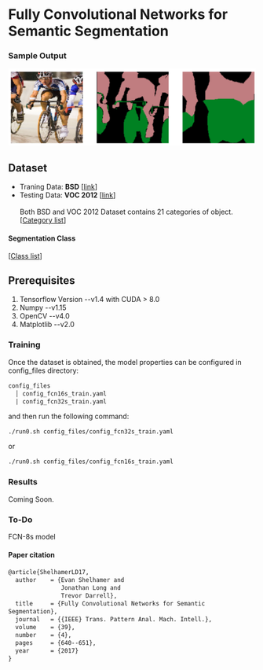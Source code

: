 # Fully Convolutional Networks for Semantic Segmentation

### Sample Output
![alt text](./images/title.png "Sample output")

## Dataset
 - Traning Data:  **BSD**   [[link](http://home.bharathh.info/pubs/codes/SBD/download.html)]
 - Testing Data:  **VOC 2012**   [[link](http://host.robots.ox.ac.uk/pascal/VOC/voc2012/index.html#voc2012vs2011)] <br><br>
 Both BSD and VOC 2012 Dataset contains 21 categories of object.
 [[Category list](http://host.robots.ox.ac.uk/pascal/VOC/voc2012/segexamples/index.html)] <br>

#### Segmentation Class
[[Class list](seg_class)]

## Prerequisites
1. Tensorflow Version --v1.4 with CUDA > 8.0
2. Numpy --v1.15
3. OpenCV --v4.0
4. Matplotlib --v2.0

### Training
Once the dataset is obtained, the model properties can be configured in config_files directory:
```
config_files
  │ config_fcn16s_train.yaml
  | config_fcn32s_train.yaml    
```
and then run the following command:
```bash
./run0.sh config_files/config_fcn32s_train.yaml
```
or
```bash
./run0.sh config_files/config_fcn16s_train.yaml
```

### Results
Coming Soon.

### To-Do
FCN-8s model

#### Paper citation
```
@article{ShelhamerLD17,
  author    = {Evan Shelhamer and
               Jonathan Long and
               Trevor Darrell},
  title     = {Fully Convolutional Networks for Semantic Segmentation},
  journal   = {{IEEE} Trans. Pattern Anal. Mach. Intell.},
  volume    = {39},
  number    = {4},
  pages     = {640--651},
  year      = {2017}
}
```
